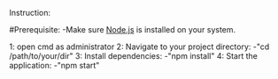 Instruction:

#Prerequisite: 
   -Make sure [Node.js](https://nodejs.org/en) is installed on your system.

1: open cmd as administrator
2: Navigate to your project directory:
   -"cd /path/to/your/dir"
3: Install dependencies:
   -"npm install"
4: Start the application:
   -"npm start"
